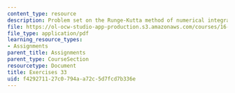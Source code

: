 ```yaml
---
content_type: resource
description: Problem set on the Runge-Kutta method of numerical integration.
file: https://ol-ocw-studio-app-production.s3.amazonaws.com/courses/16-346-astrodynamics-fall-2008/f429271127c0794aa72c5d7fcd7b336e_ex_33.pdf
file_type: application/pdf
learning_resource_types:
- Assignments
parent_title: Assignments
parent_type: CourseSection
resourcetype: Document
title: Exercises 33
uid: f4292711-27c0-794a-a72c-5d7fcd7b336e
---
```

